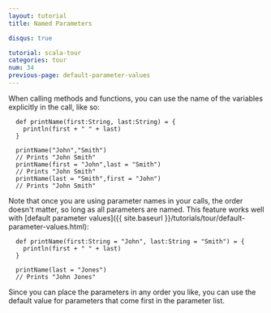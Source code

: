 ```yaml
---
layout: tutorial
title: Named Parameters

disqus: true

tutorial: scala-tour
categories: tour
num: 34
previous-page: default-parameter-values
---
```


When calling methods and functions, you can use the name of the variables explicitly in the call, like so:

```tut
  def printName(first:String, last:String) = {
    println(first + " " + last)
  }

  printName("John","Smith")
  // Prints "John Smith"
  printName(first = "John",last = "Smith")
  // Prints "John Smith"
  printName(last = "Smith",first = "John")
  // Prints "John Smith"
```

Note that once you are using parameter names in your calls, the order doesn't matter, so long as all parameters are named.  This
feature works well with [default parameter values]({{ site.baseurl }}/tutorials/tour/default-parameter-values.html):

```tut
  def printName(first:String = "John", last:String = "Smith") = {
    println(first + " " + last)
  }

  printName(last = "Jones")
  // Prints "John Jones"
```

Since you can place the parameters in any order you like, you can use the default value for parameters that come first in the
parameter list.
